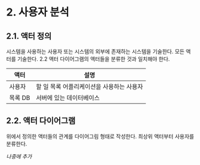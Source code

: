 # 2. 사용자 분석

## 2.1. 액터 정의
시스템을 사용하는 사용자 또는 시스템의 외부에 존재하는 시스템을 기술한다. 모든 액터를 기술한다. 2.2 액터 다이어그램의 액터들을 분류한 것과 일치해야 한다.

| 액터 | 설명 |
| --- | --- |
| 사용자 | 할 일 목록 어플리케이션을 사용하는 사용자 |
| 목록 DB | 서버에 있는 데이터베이스 |

## 2.2. 액터 다이어그램
위에서 정의한 액터들의 관계를 다이어그림 형태로 작성한다. 최상위 액터부터 사용자를 분류한다.

*나중에 추가*